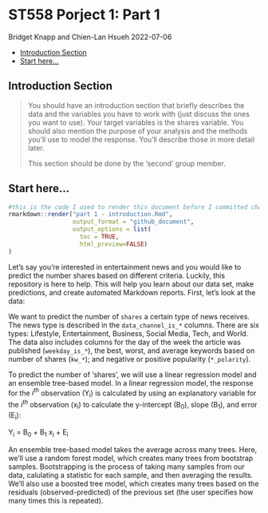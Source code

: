 ST558 Porject 1: Part 1
================
Bridget Knapp and Chien-Lan Hsueh
2022-07-06

-   [Introduction Section](#introduction-section)
-   [Start here…](#start-here)

## Introduction Section

> You should have an introduction section that briefly describes the
> data and the variables you have to work with (just discuss the ones
> you want to use). Your target variables is the shares variable. You
> should also mention the purpose of your analysis and the methods
> you’ll use to model the response. You’ll describe those in more detail
> later.
>
> This section should be done by the ‘second’ group member.

## Start here…

``` r
#this is the code I used to render this document before I committed changes to the repository
rmarkdown::render("part 1 - introduction.Rmd",
                  output_format = "github_document",
                  output_options = list(
                    toc = TRUE,
                    html_preview=FALSE) 
)
```

Let’s say you’re interested in entertainment news and you would like to
predict the number shares based on different criteria. Luckily, this
repository is here to help. This will help you learn about our data set,
make predictions, and create automated Markdown reports. First, let’s
look at the data:

We want to predict the number of `shares` a certain type of news
receives. The news type is described in the `data_channel_is_*` columns.
There are six types: Lifestyle, Entertainment, Business, Social Media,
Tech, and World. The data also includes columns for the day of the week
the article was published (`weekday_is_*`), the best, worst, and average
keywords based on number of shares (`kw_*`); and negative or positive
popularity (`*_polarity`).

To predict the number of ‘shares’, we will use a linear regression model
and an ensemble tree-based model. In a linear regression model, the
response for the *i<sup>th</sup>* observation (Y<sub>i</sub>) is
calculated by using an explanatory variable for the *i<sup>th</sup>*
observation (x<sub>i</sub>) to calculate the y-intercept
(B<sub>0</sub>), slope (B<sub>1</sub>), and error (E<sub>i</sub>):

Y<sub>i</sub> = B<sub>0</sub> + B<sub>1</sub> x<sub>i</sub> +
E<sub>i</sub>

An ensemble tree-based model takes the average across many trees. Here,
we’ll use a random forest model, which creates many trees from bootstrap
samples. Bootstrapping is the process of taking many samples from our
data, calulating a statistic for each sample, and then averaging the
results. We’ll also use a boosted tree model, which creates many trees
based on the residuals (observed-predicted) of the previous set (the
user specifies how many times this is repeated).

